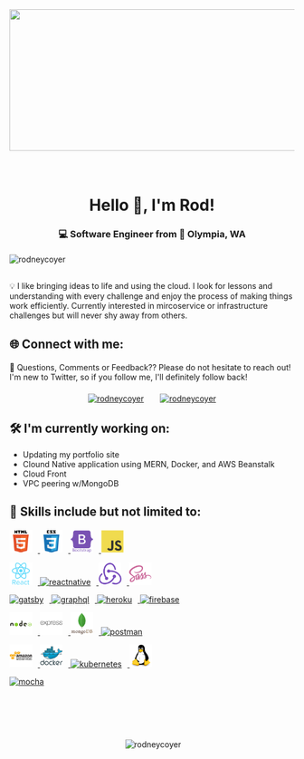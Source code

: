 <img width="1600" height="250" align="center" style="margin-bottom:40px" src="https://s3.envato.com/files/a4c2e1aa-9c57-4516-8d8b-9ae80aae23a5/inline_image_preview.jpg">

<h1 align="center"> Hello 👋, I'm Rod! </h1>
<h3 align="center" style="margin-bottom:20px"> 💻 Software Engineer from 🌲 Olympia, WA </h3>
 </p>

<p align="left" style="margin-bottom:30px"> <img src="https://komarev.com/ghpvc/?username=rodneycoyer&label=Profile%20views&color=0e75b6&style=flat" alt="rodneycoyer" />

<p style="margin-bottom:20px">
  💡 I like bringing ideas to life and using the cloud. I look for lessons and understanding with every challenge and enjoy the process of making things work efficiently. Currently interested in mircoservice or infrastructure challenges but will never shy away from others.
</p>

## 🌐 Connect with me:

<p style="margin-top:20px">
  💬 Questions, Comments or Feedback?? Please do not hesitate to reach out! I'm new to Twitter, so if you follow me, I'll definitely follow back!
</p>

<p align="center" style="margin-top:20px">
<a href="https://twitter.com/rodneycoyer" target="blank"><img align="center" src="https://raw.githubusercontent.com/rahuldkjain/github-profile-readme-generator/master/src/images/icons/Social/twitter.svg" alt="rodneycoyer" height="50" width="70" /></a>
<a href="https://www.linkedin.com/in/rodney-coyer-b2922b72/" target="blank" style="margin-left:25px"><img align="center" src="https://raw.githubusercontent.com/rahuldkjain/github-profile-readme-generator/master/src/images/icons/Social/linked-in-alt.svg" alt="rodneycoyer" height="50" width="70" /></a>
</p>

<p style="margin-top:20px">

## 🛠️ I'm currently working on:
- Updating my <a style="color: #white; text-decoration: none" href="https://rodneycoyer.com" target="_blank" rel="noreferrer"> portfolio site </a>
- Clound Native application using MERN, Docker, and AWS Beanstalk
- Cloud Front
- VPC peering w/MongoDB
</p>

<p style="margin-top:20px">

## 💼 Skills include but not limited to:
</p>

<p style="margin-top:20px">
<a href="https://www.w3.org/html/" target="_blank" rel="noreferrer"> <img style="margin-right:10px" src="https://raw.githubusercontent.com/devicons/devicon/master/icons/html5/html5-original-wordmark.svg" alt="html5" width="40" height="40"/> </a> <a href="https://www.w3schools.com/css/" target="_blank" rel="noreferrer"> <img style="margin-right:10px" src="https://raw.githubusercontent.com/devicons/devicon/master/icons/css3/css3-original-wordmark.svg" alt="css3" width="40" height="40"/> </a> </a> <a href="https://getbootstrap.com" target="_blank" rel="noreferrer"> <img style="margin-right:10px" src="https://raw.githubusercontent.com/devicons/devicon/master/icons/bootstrap/bootstrap-plain-wordmark.svg" alt="bootstrap" width="40" height="40"/> </a> <a href="https://developer.mozilla.org/en-US/docs/Web/JavaScript" target="_blank" rel="noreferrer"> <img src="https://raw.githubusercontent.com/devicons/devicon/master/icons/javascript/javascript-original.svg" alt="javascript" width="40" height="40"/> </a>

</a> <a href="https://reactjs.org/" target="_blank" rel="noreferrer"> <img style="margin-right:10px" src="https://raw.githubusercontent.com/devicons/devicon/master/icons/react/react-original-wordmark.svg" alt="react" width="40" height="40"/> </a> <a href="https://reactnative.dev/" target="_blank" rel="noreferrer"> <img style="margin-right:10px" src="https://reactnative.dev/img/header_logo.svg" alt="reactnative" width="40" height="40"/> </a> <a href="https://redux.js.org" target="_blank" rel="noreferrer"> <img style="margin-right:10px" src="https://raw.githubusercontent.com/devicons/devicon/master/icons/redux/redux-original.svg" alt="redux" width="40" height="40"/> </a> <a href="https://sass-lang.com" target="_blank" rel="noreferrer"> <img src="https://raw.githubusercontent.com/devicons/devicon/master/icons/sass/sass-original.svg" alt="sass" width="40" height="40"/> </a>

</a> <a href="https://www.gatsbyjs.com/" target="_blank" rel="noreferrer"> <img style="margin-right:10px" src="https://www.vectorlogo.zone/logos/gatsbyjs/gatsbyjs-icon.svg" alt="gatsby" width="40" height="40"/> </a></a> <a href="https://graphql.org" target="_blank" rel="noreferrer"> <img style="margin-right:10px" src="https://www.vectorlogo.zone/logos/graphql/graphql-icon.svg" alt="graphql" width="40" height="40"/> </a> <a href="https://heroku.com" target="_blank" rel="noreferrer"> <img style="margin-right:10px" src="https://www.vectorlogo.zone/logos/heroku/heroku-icon.svg" alt="heroku" width="40" height="40"/> </a> <a href="https://firebase.google.com/" target="_blank" rel="noreferrer"> <img src="https://www.vectorlogo.zone/logos/firebase/firebase-icon.svg" alt="firebase" width="40" height="40"/>

<a href="https://nodejs.org" target="_blank" rel="noreferrer"> <img style="margin-right:10px" src="https://raw.githubusercontent.com/devicons/devicon/master/icons/nodejs/nodejs-original-wordmark.svg" alt="nodejs" width="40" height="40"/> <a href="https://expressjs.com" target="_blank" rel="noreferrer"> <img style="margin-right:10px" src="https://raw.githubusercontent.com/devicons/devicon/master/icons/express/express-original-wordmark.svg" alt="express" width="40" height="40"/> </a> <a href="https://www.mongodb.com/" target="_blank" rel="noreferrer"> <img style="margin-right:10px" src="https://raw.githubusercontent.com/devicons/devicon/master/icons/mongodb/mongodb-original-wordmark.svg" alt="mongodb" width="40" height="40"/> </a> <a href="https://postman.com" target="_blank" rel="noreferrer"> <img src="https://www.vectorlogo.zone/logos/getpostman/getpostman-icon.svg" alt="postman" width="40" height="40"/> 

<a href="https://aws.amazon.com" target="_blank" rel="noreferrer"> <img style="margin-right:10px" src="https://raw.githubusercontent.com/devicons/devicon/master/icons/amazonwebservices/amazonwebservices-original-wordmark.svg" alt="aws" width="40" height="40"/> </a> <a href="https://www.docker.com/" target="_blank" rel="noreferrer"> <img  style="margin-right:10px" src="https://raw.githubusercontent.com/devicons/devicon/master/icons/docker/docker-original-wordmark.svg" alt="docker" width="40" height="40"/> </a>  </a> <a href="https://kubernetes.io" target="_blank" rel="noreferrer"> <img style="margin-right:10px" src="https://www.vectorlogo.zone/logos/kubernetes/kubernetes-icon.svg" alt="kubernetes" width="40" height="40"/> </a> <a href="https://www.linux.org/" target="_blank" rel="noreferrer"> <img src="https://raw.githubusercontent.com/devicons/devicon/master/icons/linux/linux-original.svg" alt="linux" width="40" height="40"/> </a>

<a href="https://mochajs.org" target="_blank" rel="noreferrer"> <img src="https://www.vectorlogo.zone/logos/mochajs/mochajs-icon.svg" alt="mocha" width="40" height="40"/> </a> 
</p>

<p align="center">&nbsp;<img align="center" style="margin-top:80px" src="https://github-readme-stats.vercel.app/api?username=rodneycoyer&show_icons=true&locale=en" alt="rodneycoyer" /></p>

